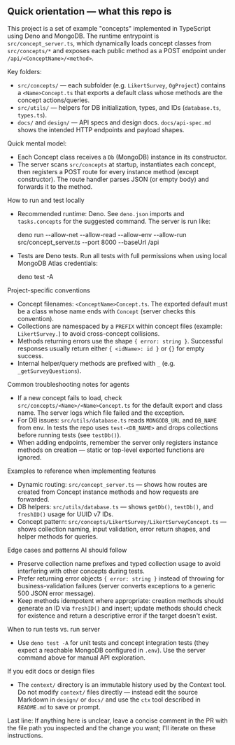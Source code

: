 ## Quick orientation — what this repo is

This project is a set of example "concepts" implemented in TypeScript using
Deno and MongoDB. The runtime entrypoint is `src/concept_server.ts`, which
dynamically loads concept classes from `src/concepts/*` and exposes each public
method as a POST endpoint under `/api/<ConceptName>/<method>`.

Key folders:
- `src/concepts/` — each subfolder (e.g. `LikertSurvey`, `OgProject`) contains
  a `<Name>Concept.ts` that exports a default class whose methods are the
  concept actions/queries.
- `src/utils/` — helpers for DB initialization, types, and IDs (`database.ts`,
  `types.ts`).
- `docs/` and `design/` — API specs and design docs. `docs/api-spec.md` shows
  the intended HTTP endpoints and payload shapes.

Quick mental model:
- Each Concept class receives a `Db` (MongoDB) instance in its constructor.
- The server scans `src/concepts` at startup, instantiates each concept, then
  registers a POST route for every instance method (except constructor). The
  route handler parses JSON (or empty body) and forwards it to the method.

How to run and test locally
- Recommended runtime: Deno. See `deno.json` imports and `tasks.concepts` for
  the suggested command. The server is run like:

  deno run --allow-net --allow-read --allow-env --allow-run src/concept_server.ts --port 8000 --baseUrl /api

- Tests are Deno tests. Run all tests with full permissions when using local
  MongoDB Atlas credentials:

  deno test -A

Project-specific conventions
- Concept filenames: `<ConceptName>Concept.ts`. The exported default must be a
  class whose name ends with `Concept` (server checks this convention).
- Collections are namespaced by a `PREFIX` within concept files (example:
  `LikertSurvey.`) to avoid cross-concept collisions.
- Methods returning errors use the shape `{ error: string }`. Successful
  responses usually return either `{ <idName>: id }` or `{}` for empty success.
- Internal helper/query methods are prefixed with `_` (e.g. `_getSurveyQuestions`).

Common troubleshooting notes for agents
- If a new concept fails to load, check `src/concepts/<Name>/<Name>Concept.ts`
  for the default export and class name. The server logs which file failed and
  the exception.
- For DB issues: `src/utils/database.ts` reads `MONGODB_URL` and `DB_NAME` from
  env. In tests the repo uses `test-<DB_NAME>` and drops collections before
  running tests (see `testDb()`).
- When adding endpoints, remember the server only registers instance methods on
  creation — static or top-level exported functions are ignored.

Examples to reference when implementing features
- Dynamic routing: `src/concept_server.ts` — shows how routes are created from
  Concept instance methods and how requests are forwarded.
- DB helpers: `src/utils/database.ts` — shows `getDb()`, `testDb()`, and
  `freshID()` usage for UUID v7 IDs.
- Concept pattern: `src/concepts/LikertSurvey/LikertSurveyConcept.ts` — shows
  collection naming, input validation, error return shapes, and helper
  methods for queries.

Edge cases and patterns AI should follow
- Preserve collection name prefixes and typed collection usage to avoid
  interfering with other concepts during tests.
- Prefer returning error objects `{ error: string }` instead of throwing for
  business-validation failures (server converts exceptions to a generic 500
  JSON error message).
- Keep methods idempotent where appropriate: creation methods should generate
  an ID via `freshID()` and insert; update methods should check for existence
  and return a descriptive error if the target doesn't exist.

When to run tests vs. run server
- Use `deno test -A` for unit tests and concept integration tests (they expect
  a reachable MongoDB configured in `.env`). Use the server command above for
  manual API exploration.

If you edit docs or design files
- The `context/` directory is an immutable history used by the Context tool.
  Do not modify `context/` files directly — instead edit the source Markdown in
  `design/` or `docs/` and use the `ctx` tool described in `README.md` to save
  or prompt.

Last line: If anything here is unclear, leave a concise comment in the PR with
the file path you inspected and the change you want; I'll iterate on these
instructions.
